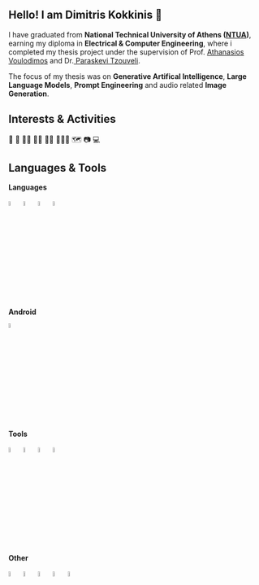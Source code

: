 ## Hello! I am Dimitris Kokkinis 👋

<!--
**dikokkinis/diKokkinis** is a ✨ _special_ ✨ repository because its `README.md` (this file) appears on your GitHub profile.

Here are some ideas to get you started:

- 🔭 I’m currently working on ...
- 🌱 I’m currently learning ...
- 👯 I’m looking to collaborate on ...
- 🤔 I’m looking for help with ...
- 💬 Ask me about ...
- 📫 How to reach me: ...
- 😄 Pronouns: ...
- ⚡ Fun fact: ...
-->

I have graduated from **National Technical University of Athens ([NTUA](https://www.ece.ntua.gr/en))**, earning my diploma in **Electrical &amp; Computer Engineering**, where i completed my thesis project under the supervision of Prof. [Athanasios Voulodimos](https://www.ece.ntua.gr/en/staff/492) and Dr.[ Paraskevi Tzouveli](http://www.image.ntua.gr/~tpar/).

The focus of my thesis was on **Generative Artifical Intelligence**, **Large Language Models**, **Prompt Engineering** and audio related **Image Generation**. 

## Interests & Activities

🎨 🎹 🏊‍♂️ 🚵‍♂️ 🤸‍♂️ 🏋🏼‍♂️ 🗺 📷 💻

## Languages & Tools

**Languages**

<img src="https://github.com/user-attachments/assets/9f467a87-ea22-4c85-a40f-85bb0ad57273" style="width:5%; height:auto;">
<img src="https://github.com/user-attachments/assets/a21a7652-15de-4bf8-ba71-111da6eedc7a" style="width:5%; height:auto;">
<img src="https://github.com/user-attachments/assets/230e6ed1-5a1a-4137-8368-c470619ebdc5" style="width:5%; height:auto;">
<img src="https://github.com/user-attachments/assets/3e181368-f889-4f4c-bf9e-352fe29ab896" style="width:5%; height:auto;">

**Android**

<img src="https://github.com/user-attachments/assets/1e2aca52-2564-4bff-8d51-87b9bff8dd40" style="width:5%; height:auto;">

**Tools**

<img src="https://github.com/user-attachments/assets/78f7aec7-2a88-4143-b4ce-44197069e506" style="width:5%; height:auto;">
<img src="https://github.com/user-attachments/assets/79f92728-085a-446e-8653-80b004eae266" style="width:5%; height:auto;">
<img src="https://github.com/user-attachments/assets/f82af597-c534-4df3-87ff-c4d3186e908e" style="width:5%; height:auto;">
<img src="https://github.com/user-attachments/assets/155b48de-446e-45e8-b2e4-f03026556390" style="width:5%; height:auto;">

**Other**

<img src="https://github.com/user-attachments/assets/87b4db41-376f-45d2-a203-fa682d84dafc" style="width:5%; height:auto;">
<img src="https://github.com/user-attachments/assets/f9da3a1c-147f-49a9-9fbf-b67f81d82178" style="width:5%; height:auto;">
<img src="https://github.com/user-attachments/assets/00cb3549-a8db-4012-8f42-d25c05a61c56" style="width:5%; height:auto;">
<img src="https://github.com/user-attachments/assets/e350b75b-e9e2-4e56-964d-71590026efc7" style="width:5%; height:auto;">
<img src="https://github.com/user-attachments/assets/656ca876-fdd2-4b19-9043-21f7c417e8c0" style="width:5%; height:auto;">
